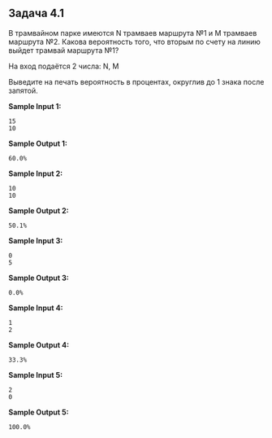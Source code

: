 ## Задача 4.1

В трамвайном парке имеются N трамваев маршрута №1 и M трамваев маршрута №2. Какова вероятность того, что вторым по счету на линию выйдет трамвай маршрута №1?

На вход подаётся 2 числа: N, M

Выведите на печать вероятность в процентах, округлив до 1 знака после запятой.

**Sample Input 1:**

```commandline
15
10
```

**Sample Output 1:**

```commandline
60.0%
```

**Sample Input 2:**

```commandline
10
10
```

**Sample Output 2:**

```commandline
50.1%
```

**Sample Input 3:**

```commandline
0
5
```

**Sample Output 3:**

```commandline
0.0%
```

**Sample Input 4:**

```commandline
1
2
```

**Sample Output 4:**

```commandline
33.3%
```

**Sample Input 5:**

```commandline
2
0
```

**Sample Output 5:**

```commandline
100.0%
```

